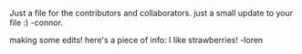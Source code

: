Just a file for the contributors and collaborators.
just a small update to your file :) -connor.

making some edits! here's a piece of info: I like 
strawberries! -loren 
